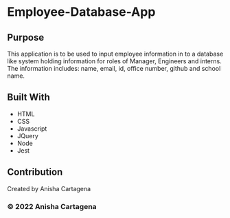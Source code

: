 # Employee-Database-App

## Purpose
This application is to be used to input employee information in to a database like system holding information for roles of Manager, Engineers and interns. The information includes: name, email, id, office number, github and school name. 

## Built With
* HTML
* CSS
* Javascript
* JQuery
* Node
* Jest


## Contribution
Created by Anisha Cartagena

### © 2022 Anisha Cartagena
